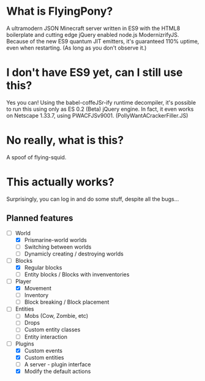 # What is FlyingPony?

 A ultramodern JSON Minecraft server written in ES9 with the HTML8 boilerplate and cutting edge jQuery enabled node.js ModernizrifyJS.
 Because of the new ES9 quantum JIT emitters, it's guaranteed 110% uptime, even when restarting. (As long as you don't observe it.)
 
# I don't have ES9 yet, can I still use this?

 Yes you can! Using the babel-coffeJSr-ify runtime decompiler, it's possible to run this using only as ES 0.2 (Beta) jQuery engine.
 In fact, it even works on Netscape 1.33.7, using PWACFJSv9001. (PollyWantACrackerFiller.JS)

# No really, what is this?
 A spoof of flying-squid.
 
# This actually works?
 Surprisingly, you can log in and do some stuff, despite all the bugs...
 
## Planned features
- [ ] World
  - [X] Prismarine-world worlds
  - [ ] Switching between worlds
  - [ ] Dynamicly creating / destroying worlds
- [ ] Blocks
  - [X] Regular blocks
  - [ ] Entity blocks / Blocks with invenventories
- [ ] Player
  - [X] Movement
  - [ ] Inventory
  - [ ] Block breaking / Block placement
- [ ] Entities
  - [ ] Mobs (Cow, Zombie, etc)
  - [ ] Drops
  - [ ] Custom entity classes
  - [ ] Entity interaction
- [ ] Plugins
  - [X] Custom events
  - [X] Custom entities
  - [ ] A server - plugin interface
  - [X] Modify the default actions